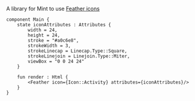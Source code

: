 A library for Mint to use [Feather icons](https://feathericons.com/)

```mint
component Main {
    state iconAttributes : Attributes {
        width = 24,
        height = 24,
        stroke = "#a0c6e8",
        strokeWidth = 3,
        strokeLinecap = Linecap.Type::Square,
        strokeLinejoin = Linejoin.Type::Miter,
        viewBox = "0 0 24 24"
    }

    fun render : Html {
        <Feather icon={Icon::Activity} attributes={iconAttributes}/>
    }
}
```